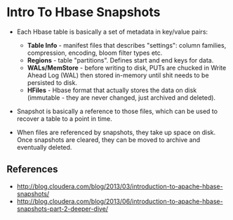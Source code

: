 # Intro To Hbase Snapshots

* Each Hbase table is basically a set of metadata in key/value pairs:

  * **Table Info** - manifest files that describes "settings": column families, compression, encoding, bloom filter types etc.
  * **Regions** - table "partitions". Defines start and end keys for data.
  * **WALs/MemStore** - before writing to disk, PUTs are chucked in Write Ahead Log (WAL) then stored in-memory until shit needs to be persisted to disk.
  * **HFiles** - Hbase format that actually stores the data on disk (immutable - they are never changed, just archived and deleted).

* Snapshot is basically a reference to those files, which can be used to recover a table to a point in time.
* When files are referenced by snapshots, they take up space on disk. Once snapshots are cleared, they can be moved to archive and eventually deleted.

## References

* http://blog.cloudera.com/blog/2013/03/introduction-to-apache-hbase-snapshots/
* http://blog.cloudera.com/blog/2013/06/introduction-to-apache-hbase-snapshots-part-2-deeper-dive/
